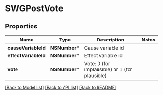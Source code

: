 # SWGPostVote

## Properties
Name | Type | Description | Notes
------------ | ------------- | ------------- | -------------
**causeVariableId** | **NSNumber*** | Cause variable id | 
**effectVariableId** | **NSNumber*** | Effect variable id | 
**vote** | **NSNumber*** | Vote: 0 (for implausible) or 1 (for plausible) | 

[[Back to Model list]](../README.md#documentation-for-models) [[Back to API list]](../README.md#documentation-for-api-endpoints) [[Back to README]](../README.md)


